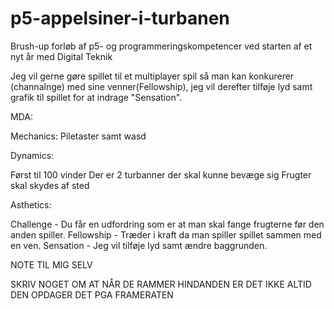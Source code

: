 # p5-appelsiner-i-turbanen
Brush-up forløb af p5- og programmeringskompetencer ved starten af et nyt år med Digital Teknik



Jeg vil gerne gøre spillet til et multiplayer spil så man kan konkurerer (channalnge) med sine venner(Fellowship), jeg vil derefter
tilføje lyd samt grafik til spillet for at indrage "Sensation".

MDA:

Mechanics:
Piletaster samt wasd

Dynamics:

Først til 100 vinder
Der er 2 turbanner der skal kunne bevæge sig
Frugter skal skydes af sted

Asthetics:

Challenge - Du får en udfordring som er at man skal fange frugterne før den anden spiller.
Fellowship - Træder i kraft da man spiller spillet sammen med en ven.
Sensation - Jeg vil tilføje lyd samt ændre baggrunden.




NOTE TIL MIG SELV

SKRIV NOGET OM AT NÅR DE RAMMER HINDANDEN ER DET IKKE ALTID DEN OPDAGER DET PGA FRAMERATEN
